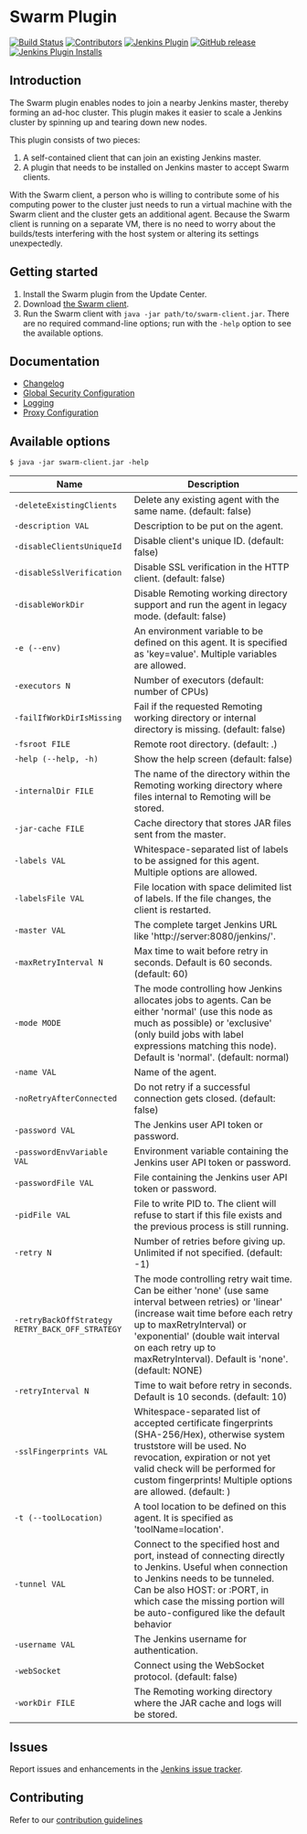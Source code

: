 # Swarm Plugin

[![Build Status](https://ci.jenkins.io/job/Plugins/job/swarm-plugin/job/master/badge/icon)](https://ci.jenkins.io/job/Plugins/job/swarm-plugin/job/master/)
[![Contributors](https://img.shields.io/github/contributors/jenkinsci/swarm-plugin.svg)](https://github.com/jenkinsci/swarm-plugin/graphs/contributors)
[![Jenkins Plugin](https://img.shields.io/jenkins/plugin/v/swarm.svg)](https://plugins.jenkins.io/swarm)
[![GitHub release](https://img.shields.io/github/release/jenkinsci/swarm-plugin.svg?label=changelog)](https://github.com/jenkinsci/swarm-plugin/releases/latest)
[![Jenkins Plugin Installs](https://img.shields.io/jenkins/plugin/i/swarm.svg?color=blue)](https://plugins.jenkins.io/swarm)

## Introduction

The Swarm plugin enables nodes to join a nearby Jenkins master, thereby
forming an ad-hoc cluster. This plugin makes it easier to scale a Jenkins
cluster by spinning up and tearing down new nodes.

This plugin consists of two pieces:

 1. A self-contained client that can join an existing Jenkins master.
 2. A plugin that needs to be installed on Jenkins master to accept
    Swarm clients.

With the Swarm client, a person who is willing to contribute some of his
computing power to the cluster just needs to run a virtual machine with
the Swarm client and the cluster gets an additional agent. Because the
Swarm client is running on a separate VM, there is no need to worry
about the builds/tests interfering with the host system or altering its
settings unexpectedly.

## Getting started

 1. Install the Swarm plugin from the Update Center.
 2. Download [the Swarm
    client](https://repo.jenkins-ci.org/releases/org/jenkins-ci/plugins/swarm-client/).
 3. Run the Swarm client with `java -jar path/to/swarm-client.jar`.
    There are no required command-line options; run with the `-help`
    option to see the available options.

## Documentation

* [Changelog](CHANGELOG.md)
* [Global Security Configuration](docs/security.md)
* [Logging](docs/logging.md)
* [Proxy Configuration](docs/proxy.md)

## Available options

`$ java -jar swarm-client.jar -help`

Name                                            | Description
-|-
`-deleteExistingClients`                        | Delete any existing agent with the same name. (default: false)
`-description VAL`                              | Description to be put on the agent.
`-disableClientsUniqueId`                       | Disable client's unique ID. (default: false)
`-disableSslVerification`                       | Disable SSL verification in the HTTP client. (default: false)
`-disableWorkDir`                               | Disable Remoting working directory support and run the agent in legacy mode. (default: false)
`-e (--env)`                                    | An environment variable to be defined on this agent. It is specified as 'key=value'. Multiple variables are allowed.
`-executors N`                                  | Number of executors (default: number of CPUs)
`-failIfWorkDirIsMissing`                       | Fail if the requested Remoting working directory or internal directory is missing. (default: false)
`-fsroot FILE`                                  | Remote root directory. (default: .)
`-help (--help, -h)`                            | Show the help screen (default: false)
`-internalDir FILE`                             | The name of the directory within the Remoting working directory where files internal to Remoting will be stored.
`-jar-cache FILE`                               | Cache directory that stores JAR files sent from the master.
`-labels VAL`                                   | Whitespace-separated list of labels to be assigned for this agent. Multiple options are allowed.
`-labelsFile VAL`                               | File location with space delimited list of labels.  If the file changes, the client is restarted.
`-master VAL`                                   | The complete target Jenkins URL like 'http://server:8080/jenkins/'.
`-maxRetryInterval N`                           | Max time to wait before retry in seconds. Default is 60 seconds. (default: 60)
`-mode MODE`                                    | The mode controlling how Jenkins allocates jobs to agents. Can be either 'normal' (use this node as much as possible) or 'exclusive' (only build jobs with label expressions matching this node). Default is 'normal'. (default: normal)
`-name VAL`                                     | Name of the agent.
`-noRetryAfterConnected`                        | Do not retry if a successful connection gets closed. (default: false)
`-password VAL`                                 | The Jenkins user API token or password.
`-passwordEnvVariable VAL`                      | Environment variable containing the Jenkins user API token or password.
`-passwordFile VAL`                             | File containing the Jenkins user API token or password.
`-pidFile VAL`                                  | File to write PID to. The client will refuse to start if this file exists and the previous process is still running.
`-retry N`                                      | Number of retries before giving up. Unlimited if not specified. (default: -1)
`-retryBackOffStrategy RETRY_BACK_OFF_STRATEGY` | The mode controlling retry wait time. Can be either 'none' (use same interval between retries) or 'linear' (increase wait time before each retry up to maxRetryInterval) or 'exponential' (double wait interval on each retry up to maxRetryInterval). Default is 'none'. (default: NONE)
`-retryInterval N`                              | Time to wait before retry in seconds. Default is 10 seconds. (default: 10)
`-sslFingerprints VAL`                          | Whitespace-separated list of accepted certificate fingerprints (SHA-256/Hex), otherwise system truststore will be used. No revocation, expiration or not yet valid check will be performed for custom fingerprints! Multiple options are allowed. (default: )
`-t (--toolLocation)`                           | A tool location to be defined on this agent. It is specified as 'toolName=location'.
`-tunnel VAL`                                   | Connect to the specified host and port, instead of connecting directly to Jenkins. Useful when connection to Jenkins needs to be tunneled. Can be also HOST: or :PORT, in which case the missing portion will be auto-configured like the default behavior
`-username VAL`                                 | The Jenkins username for authentication.
`-webSocket`                                    | Connect using the WebSocket protocol. (default: false)
`-workDir FILE`                                 | The Remoting working directory where the JAR cache and logs will be stored.

## Issues

Report issues and enhancements in the [Jenkins issue tracker](https://issues.jenkins-ci.org/).

## Contributing

Refer to our [contribution guidelines](https://github.com/jenkinsci/.github/blob/master/CONTRIBUTING.md)
